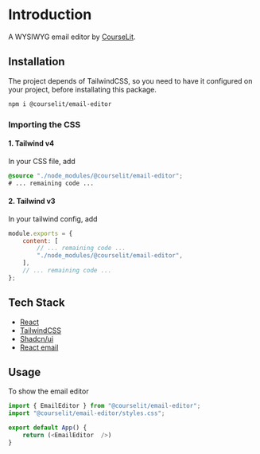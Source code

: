# Introduction

A WYSIWYG email editor by [CourseLit](https://courselit.app).

## Installation

The project depends of TailwindCSS, so you need to have it configured on your project, before installating this package.

```sh
npm i @courselit/email-editor
```

### Importing the CSS

#### 1. Tailwind v4

In your CSS file, add

```css
@source "./node_modules/@courselit/email-editor";
# ... remaining code ...
```

#### 2. Tailwind v3

In your tailwind config, add

```js
module.exports = {
    content: [
        // ... remaining code ...
        "./node_modules/@courselit/email-editor",
    ],
    // ... remaining code ...
};
```

## Tech Stack

- [React](https://react.dev/)
- [TailwindCSS](https://tailwindcss.com/)
- [Shadcn/ui](https://ui.shadcn.com/)
- [React email](https://react.email/)

## Usage

To show the email editor

```js
import { EmailEditor } from "@courselit/email-editor";
import "@courselit/email-editor/styles.css";

export default App() {
    return (<EmailEditor  />)
}
```
